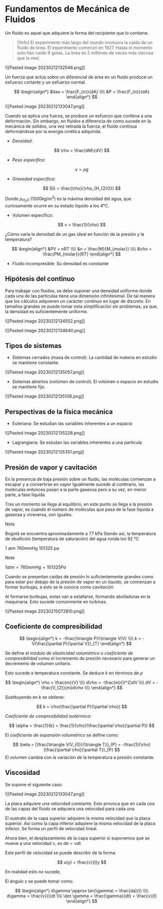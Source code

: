 # Fundamentos de Mecánica de Fluidos

Un fluido es aquel que adquiere la forma del recipiente que lo contiene.


>[!Info]
>El experimento más largo del mundo involucra la caida de un fluido de brea. El experimento comenzó en 1927. Hasta el momento solo han caido 9 gotas.
>La brea es 2 millones de veces más viscosa que la miel.

![[Pasted image 20230212132546.png]]

Un fuerza que actúa sobre un diferencial de área en un fluido produce un esfuerzo cortante y un esfuerzo normal.

$$
\begin{align*}
	&\tau = \frac{F_{n}}{dA} \\\\
	&P = \frac{F_{n}}{dA}
\end{align*}
$$

![[Pasted image 20230212133047.png]]

Cuando se aplica una fuerza, se produce un esfuerzo que conlleva a una deformación. Sin embargo, en fluidos a diferencia de como sucede en la mecánica de sólidos, una vez retirada la fuerza, el fluido continua deformándose por la energía cinética adquirida.


- _Densidad_:

$$
	\rho = \frac{dM}{dV}
$$

- _Peso específico_:

$$
	\gamma = \rho g
$$

- _Gravedad específica_:

$$
	SG = \frac{\rho}{\rho_{H_{2}O}}
$$

Donde $\rho_{H_{2}O}$  $(1000 kg/m^3)$ es la máxima densidad del agua, que curiosamente ocurre en su estado líquido a los 4°C.


- Volumen específico:

$$
	v = \frac{1}{\rho}
$$


¿Cómo varía la densidad de un gas ideal en función de la presión y la temperatura?

$$
\begin{align*}
	&PV = nRT \\\\
	&n = \frac{M}{M_{molar}} \\\\
	&\rho = \frac{PM_{molar}}{RT}
\end{align*}
$$


- Fluido incompresible: Su densidad es constante



## Hipótesis del continuo


Para trabajar con fluidos, se debe suponer una densidad uniforme donde cada una de las partículas tiene una dimensión infinitesimal. De tal manera que los cálculos adquieren un carácter continuo en lugar de discreto. En tamaños grandes se puede tomar esta simplificación sin problemas, ya que, la densidad es suficientemente uniforme.

![[Pasted image 20230212134552.png]]

![[Pasted image 20230212134640.png]]


## Tipos de sistemas


- Sistemas cerrados (masa de control): La cantidad de materia en estudio se mantiene constante.


![[Pasted image 20230212135057.png]]


- Sistemas abiertos (volúmen de control): El volúmen o espacio en estudio se mantiene fijo.

![[Pasted image 20230212135108.png]]



## Perspectivas de la física mecánica

- Euleriana: Se estudian las variables inherentes a un espacio

![[Pasted image 20230212135228.png]]



- Lagrangiana: Se estudan las variables inherentes a una partícula

![[Pasted image 20230212135351.png]]





## Presión de vapor y cavitación

En la presencia de baja presión sobre un fluido, las moléculas comienzan a escapar y a convertirse en vapor
Igualmente sucede al conttrario, las moléculas entonces pasan a la parte gaseosa pero a su vez, en menor parte, a fase líquida

Tras un momento se llega al equilibrio, en este punto se llega a la presión de vapor, es cuando el número de moléculas que pasa de la fase líquida a gaseosa y viceversa, son iguales.


>[!Note]
>Bogotá se encuentra aproximadamente a 77 kPa
>Siendo así, la temperatura de ebullición (temperatura de saturación) del agua ronda los 92 °C

1 atm 760mmHg 101325 pa

>[!Note]
>$1 atm  = 760 mmHg = 101325 Pa$

Cuando se presentan caidas de presión lo suficientemente grandes como para estar por debajo de la presión de vapor en un liquido, se comienzan a formar burbujas, a esto se le conoce como _cavitación_.

Al formarse burbujas, estas van a estallarse, formando abolladuras en la maquinaria.
Esto sucede comúnmente en turbinas.

![[Pasted image 20230215072810.png]]



## Coeficiente de compresibilidad


$$
	\begin{align*}
		k = -\frac{\triangle P}{\triangle V/V} \\\\
		k = -V(\frac{\partial P}{\partial V})_{T}
	\end{align*}
$$


Se define el _módulo de elasticidad volumétrico_ o _coeficiente de compresibilidad_ como el incremento de presión necesario para generar un decremento de volumen unitario.

Esto sucede a temperatura constante.
Se deduce $k$ en términos de $\rho$

$$
\begin{align*}
	\rho = \frac{m}{V} \\\\
	d\rho = -\frac{m}{V^2}dV \\\\
	dV = -\frac{V_{2}}{m}d\rho \\\\
\end{align*}
$$

Sustituyendo en $k$ se obtiene:

$$
k = \rho(\frac{\partial P}{\partial \rho})
$$


_Coeficiente de compresibilidad isotérmica_:

$$
	\alpha = \frac{1}{k} = \frac{1}{\rho}(\frac{\partial \rho}{\partial P})
$$



El _coeficiente de expansión volumétrico_ se define como:

$$
	\beta = [\frac{\triangle V/V_{0}}{\triangle T}]_{P} = -\frac{1}{\rho}(\frac{\partial \rho}{\partial T})_{P}
$$
El volumen cambia con la variación de la temperatura a presión constante.



## Viscosidad


Se supone el siguiente caso:

![[Pasted image 20230212133047.png]]


La placa adquiere una velocidad constante. Esto provoca que en cada una de las capas del fluido se adquiera una velocidad para cada una.

El sustrato de la capa superior adquiere la misma velocidad que la placa superior.
Así como la capa inferior adquiere la misma velocidad de la placa inferior. Se forma un perfil de velocidad lineal.

Ahora bien, el desplazamiento de la capa superior si suponemos que se mueve a una velocidad $v$, es $da = vdt$.

Este perfil de velocidad se puede describir de la forma:

$$
	u(y) = \frac{v}{l}y
$$

En realidad esto no sucede, 



El ángulo $\gamma$ se puede tomar como:

$$
\begin{align*}
 d\gamma \approx tan(\gamma) = \frac{da}{l} \\\\
 d\gamma = \frac{v}{l}dt \\\\
 \dot \gamma = \frac{\gamma}{dt} = \frac{v}{l}
\end{align*}
$$

